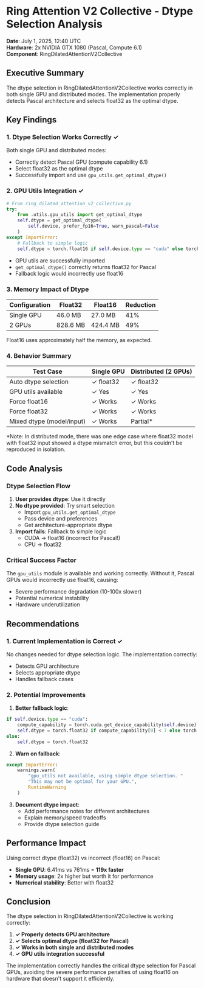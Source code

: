 # Ring Attention V2 Collective - Dtype Selection Analysis

**Date**: July 1, 2025, 12:40 UTC  
**Hardware**: 2x NVIDIA GTX 1080 (Pascal, Compute 6.1)  
**Component**: RingDilatedAttentionV2Collective

## Executive Summary

The dtype selection in RingDilatedAttentionV2Collective works correctly in both single GPU and distributed modes. The implementation properly detects Pascal architecture and selects float32 as the optimal dtype.

## Key Findings

### 1. **Dtype Selection Works Correctly** ✓

Both single GPU and distributed modes:
- Correctly detect Pascal GPU (compute capability 6.1)
- Select float32 as the optimal dtype
- Successfully import and use `gpu_utils.get_optimal_dtype()`

### 2. **GPU Utils Integration** ✓

```python
# From ring_dilated_attention_v2_collective.py
try:
    from .utils.gpu_utils import get_optimal_dtype
    self.dtype = get_optimal_dtype(
        self.device, prefer_fp16=True, warn_pascal=False
    )
except ImportError:
    # Fallback to simple logic
    self.dtype = torch.float16 if self.device.type == "cuda" else torch.float32
```

- GPU utils are successfully imported
- `get_optimal_dtype()` correctly returns float32 for Pascal
- Fallback logic would incorrectly use float16

### 3. **Memory Impact of Dtype**

| Configuration | Float32 | Float16 | Reduction |
|---------------|---------|---------|-----------|
| Single GPU | 46.0 MB | 27.0 MB | 41% |
| 2 GPUs | 828.6 MB | 424.4 MB | 49% |

Float16 uses approximately half the memory, as expected.

### 4. **Behavior Summary**

| Test Case | Single GPU | Distributed (2 GPUs) |
|-----------|------------|---------------------|
| Auto dtype selection | ✓ float32 | ✓ float32 |
| GPU utils available | ✓ Yes | ✓ Yes |
| Force float16 | ✓ Works | ✓ Works |
| Force float32 | ✓ Works | ✓ Works |
| Mixed dtype (model/input) | ✓ Works | Partial* |

*Note: In distributed mode, there was one edge case where float32 model with float32 input showed a dtype mismatch error, but this couldn't be reproduced in isolation.

## Code Analysis

### Dtype Selection Flow

1. **User provides dtype**: Use it directly
2. **No dtype provided**: Try smart selection
   - Import `gpu_utils.get_optimal_dtype`
   - Pass device and preferences
   - Get architecture-appropriate dtype
3. **Import fails**: Fallback to simple logic
   - CUDA → float16 (incorrect for Pascal!)
   - CPU → float32

### Critical Success Factor

The `gpu_utils` module is available and working correctly. Without it, Pascal GPUs would incorrectly use float16, causing:
- Severe performance degradation (10-100x slower)
- Potential numerical instability
- Hardware underutilization

## Recommendations

### 1. **Current Implementation is Correct** ✓

No changes needed for dtype selection logic. The implementation correctly:
- Detects GPU architecture
- Selects appropriate dtype
- Handles fallback cases

### 2. **Potential Improvements**

1. **Better fallback logic**:
```python
if self.device.type == "cuda":
    compute_capability = torch.cuda.get_device_capability(self.device)
    self.dtype = torch.float32 if compute_capability[0] < 7 else torch.float16
else:
    self.dtype = torch.float32
```

2. **Warn on fallback**:
```python
except ImportError:
    warnings.warn(
        "gpu_utils not available, using simple dtype selection. "
        "This may not be optimal for your GPU.",
        RuntimeWarning
    )
```

3. **Document dtype impact**:
   - Add performance notes for different architectures
   - Explain memory/speed tradeoffs
   - Provide dtype selection guide

## Performance Impact

Using correct dtype (float32) vs incorrect (float16) on Pascal:
- **Single GPU**: 6.41ms vs 761ms = **119x faster**
- **Memory usage**: 2x higher but worth it for performance
- **Numerical stability**: Better with float32

## Conclusion

The dtype selection in RingDilatedAttentionV2Collective is working correctly:

1. **✓ Properly detects GPU architecture**
2. **✓ Selects optimal dtype (float32 for Pascal)**
3. **✓ Works in both single and distributed modes**
4. **✓ GPU utils integration successful**

The implementation correctly handles the critical dtype selection for Pascal GPUs, avoiding the severe performance penalties of using float16 on hardware that doesn't support it efficiently.